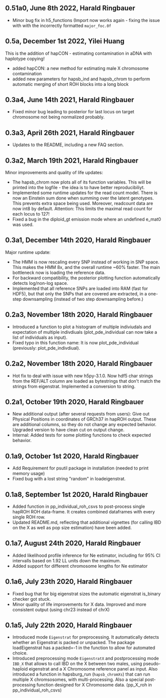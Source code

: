 ## 0.51a0, June 8th 2022, Harald Ringbauer
- Minor bug fix in h5_functions (Import now works again - fixing the issue with
  with the incorrectly formatted `major_foc.0f`

## 0.5a, December 1st 2022, Yilei Huang
This is the addition of hapCON - estimating contamination in aDNA with haplotype copying!
- added hapCON: a new method for estimating male X chromosome contamination
- added new parameters for hapsb_ind and hapsb_chrom to perform automatic merging of short ROH blocks into a long block

## 0.3a4, June 14th 2021, Harald Ringbauer
- Fixed minor bug leading to posterior for last locus on target chromosome not being normalized probably.

## 0.3a3, April 26th 2021, Harald Ringbauer
- Updates to the README, including a new FAQ section.

## 0.3a2, March 19th 2021, Harald Ringbauer
Minor improvements and quality of life updates:
- The hapsb_chrom now plots all of its function variables. This will be printed into the logfile - the idea is to have better reproducibiliyt.
- Implemented some runtime updates for the read count model. There is now an Einstein sum done when summing over the latent genotypes. This prevents extra space being used. Moreover, readcount data are now int8 by default. Attention: This limits the maximal read count for each locus to 127!
- Fixed a bug in the diploid_gt emission mode where an undefined e_mat0 was used.

## 0.3a1, December 14th 2020, Harald Ringbauer
Major runtime update:
- The HMM is now rescaling every SNP instead of working in SNP space. This makes the HMM 8x, and the overall runtime ~60% faster. The main bottleneck now is loading the reference data. 
- For backward compatibility, the posterior plotting function automatically detects log/non-log space.
- Implemented that all reference SNPs are loaded into RAM (fast for HDF5), but that only the SNPs that are covered are extracted, in a one-step downsampling (instead of two step downsampling before.)

## 0.2a3, November 18th 2020, Harald Ringbauer
- Introduced a function to plot a histogram of multiple indiviudals and expectation of multiple indivdiuals (plot_pde_individual can now take a list of individuals as input). 
- Fixed typo in this function name: It is now plot_pde_individual (previously: plot_pde_indivdiual).

## 0.2a2, November 18th 2020, Harald Ringbauer
- Hot fix to deal with issue with new h5py-3.1.0. Now hdf5 char strings from the REF/ALT column are loaded as bytestrings that don't match the strings from eigenstrat. Implemented a conversion to string.

## 0.2a1, October 19th 2020, Harald Ringbauer
- New additional output (after several requests from users): Give out Physical Positions in coordinates of GRCh37 in hapROH output. 
  These are additional columns, so they do not change any expected behavior. Upgraded version to have clean cut on output change.
- Internal: Added tests for some plotting functions to check expected behavior.

## 0.1a9, October 1st 2020, Harald Ringbauer
- Add Requirement for psutil package in installation (needed to print memory usage)
- Fixed bug with a lost string "random" in loadeigenstrat.

## 0.1a8, September 1st 2020, Harald Ringbauer
- Added function in pp_individual_roh_csvs to post-process single hapROH ROH data-frame. It creates combined dataframes with every single ROH row.
- Updated README.md, reflecting that additional vignettes (for calling IBD on the X as well as pop size estimation) have been added.

## 0.1a7, August 24th 2020, Harald Ringbauer
- Added likelihood profile inference for Ne estimator, including for 95% CI intervalls based on 1.92 LL units down the maximum.
- Added support for different chromosome lengths for Ne estimator

## 0.1a6, July 23th 2020, Harald Ringbauer
- Fixed bug that for big eigenstrat sizes the automatic eigenstrat is_binary checker got stuck.
- Minor quality of life improvements for X data. Improved and more consistent output (using chr23 instead of chrX)

## 0.1a5, July 22th 2020, Harald Ringbauer
- Introduced mode `Eigenstrat` for preprocessing. It automatically detects whether an Eigenstrat is packed or unpacked.
  The package loadEigenstrat has a packed=-1 in the function to allow for automated choice.
- Introduced preprocessing mode `EigenstratX` and postprocessing mode `IBD_X` that allows to call IBD on the X between two males, using pseudo-haploid eigenstrat and a X Chromosome reference panel as input. Also introduced a function in hapsburg_run (`hapsb_chromXs`) that can run multiple X chromsosomes, with multi-processing. Also a special post-processing function designed for X Chromosome data. (pp_X_roh in pp_individual_roh_csvs)
